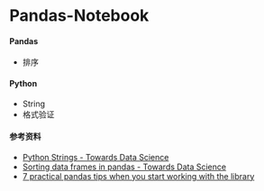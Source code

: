 # Pandas-Notebook
#### Pandas

- 排序



#### Python

- String
- 格式验证





#### 参考资料

- [Python Strings - Towards Data Science](https://towardsdatascience.com/python-strings-38c3d74c236a)
- [Sorting data frames in pandas - Towards Data Science](https://towardsdatascience.com/sorting-data-frames-in-pandas-a5a3af6f346a)
- [7 practical pandas tips when you start working with the library](https://towardsdatascience.com/7-practical-pandas-tips-when-you-start-working-with-the-library-e4a9205eb443)

